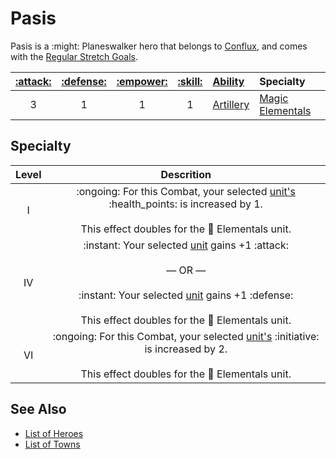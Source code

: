 # Pasis

Pasis is a :might: Planeswalker hero that belongs to [Conflux](../towns/conflux.md), and comes with the [Regular Stretch Goals](../content.md).

| [:attack:](../statistics/attack.md) | [:defense:](../statistics/defense.md) | [:empower:](../statistics/power.md) | [:skill:](../statistics/knowledge.md) | [Ability](../abilities.md) | Specialty |
| :---: | :---: | :---: | :---: | :--- | :--- |
| 3 | 1 | 1 | 1 | [Artillery](../abilities/artillery.md) | [Magic Elementals](#specialty) |


## Specialty

| Level | Descrition |
| :---: | :---: |
| Ⅰ | :ongoing: For this Combat, your selected [unit's](../units.md) :health_points: is increased by 1.<br><br>This effect doubles for the 🚧 Elementals unit. |
| Ⅳ | :instant: Your selected [unit](../units.md) gains +1 :attack:<br><br>— OR —<br><br>:instant: Your selected [unit](../units.md) gains +1 :defense:<br><br>This effect doubles for the 🚧 Elementals unit. |
| Ⅵ | :ongoing: For this Combat, your selected [unit's](../units.md) :initiative: is increased by 2.<br><br>This effect doubles for the 🚧 Elementals unit. |


## See Also

- [List of Heroes](../heroes.md)
- [List of Towns](../towns.md)
